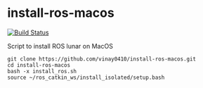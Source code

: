 # install-ros-macos

[![Build Status](https://travis-ci.org/vinay0410/install-ros-macos.svg?branch=master)](https://travis-ci.org/vinay0410/install-ros-macos)

Script to install ROS lunar on MacOS

```
git clone https://github.com/vinay0410/install-ros-macos.git
cd install-ros-macos
bash -x install_ros.sh
source ~/ros_catkin_ws/install_isolated/setup.bash
```

